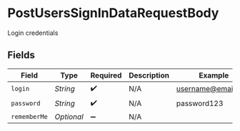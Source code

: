 # PostUsersSignInDataRequestBody

Login credentials


## Fields

| Field               | Type                | Required            | Description         | Example             |
| ------------------- | ------------------- | ------------------- | ------------------- | ------------------- |
| `login`             | *String*            | :heavy_check_mark:  | N/A                 | username@email.com  |
| `password`          | *String*            | :heavy_check_mark:  | N/A                 | password123         |
| `rememberMe`        | *Optional<Boolean>* | :heavy_minus_sign:  | N/A                 |                     |
